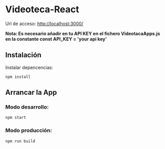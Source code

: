 # Videoteca-React

Url de acceso:
[http://localhost:3000/](http://localhost:3000/)

**Nota: Es necesario añadir en tu API KEY en el fichero VideotacaApps.js en la constante const API_KEY = 'your api key'**

## Instalación

Instalar depencencias:

```shell
npm install
```

## Arrancar la App

### Modo desarrollo:

```shell
npm start
```

### Modo producción:

```shell
npm run build
```
